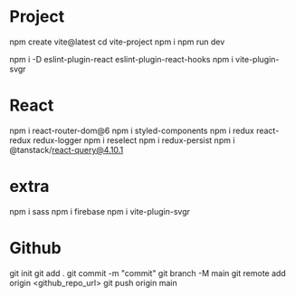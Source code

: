 # Project

npm create vite@latest
cd vite-project
npm i
npm run dev

npm i -D eslint-plugin-react eslint-plugin-react-hooks
npm i vite-plugin-svgr

# React

npm i react-router-dom@6
npm i styled-components
npm i redux react-redux redux-logger
npm i reselect
npm i redux-persist
npm i @tanstack/react-query@4.10.1

# extra

npm i sass
npm i firebase
npm i vite-plugin-svgr

# Github

git init
git add .
git commit -m "commit"
git branch -M main
git remote add origin <github_repo_url>
git push origin main
